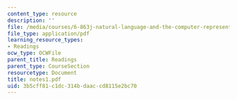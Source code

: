 ```yaml
---
content_type: resource
description: ''
file: /media/courses/6-863j-natural-language-and-the-computer-representation-of-knowledge-spring-2003/3b5cff81c1dc314bdaaccd8115e2bc70_notes1.pdf
file_type: application/pdf
learning_resource_types:
- Readings
ocw_type: OCWFile
parent_title: Readings
parent_type: CourseSection
resourcetype: Document
title: notes1.pdf
uid: 3b5cff81-c1dc-314b-daac-cd8115e2bc70
---
```

